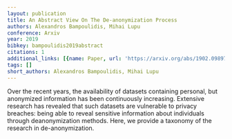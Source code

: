```yaml
---
layout: publication
title: An Abstract View On The De-anonymization Process
authors: Alexandros Bampoulidis, Mihai Lupu
conference: Arxiv
year: 2019
bibkey: bampoulidis2019abstract
citations: 1
additional_links: [{name: Paper, url: 'https://arxiv.org/abs/1902.09897'}]
tags: []
short_authors: Alexandros Bampoulidis, Mihai Lupu
---
```

Over the recent years, the availability of datasets containing personal, but
anonymized information has been continuously increasing. Extensive research has
revealed that such datasets are vulnerable to privacy breaches: being able to
reveal sensitive information about individuals through deanonymization methods.
Here, we provide a taxonomy of the research in de-anonymization.